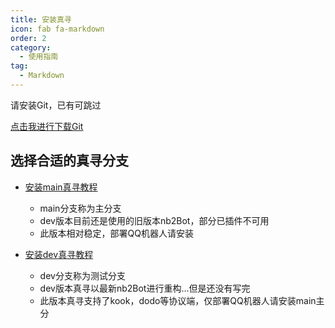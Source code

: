 ```yaml
---
title: 安装真寻
icon: fab fa-markdown
order: 2
category:
  - 使用指南
tag:
  - Markdown
---
```


请安装Git，已有可跳过

[点击我进行下载Git](https://registry.npmmirror.com/-/binary/git-for-windows/v2.43.0-rc0.windows.1/Git-2.43.0-rc0-64-bit.exe)

## 选择合适的真寻分支

- [安装main真寻教程](main.md)
  - main分支称为主分支
  - dev版本目前还是使用的旧版本nb2Bot，部分已插件不可用
  - 此版本相对稳定，部署QQ机器人请安装
    
- [安装dev真寻教程](dev.md)
  - dev分支称为测试分支
  - dev版本真寻以最新nb2Bot进行重构...但是还没有写完
  - 此版本真寻支持了kook，dodo等协议端，仅部署QQ机器人请安装main主分
